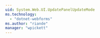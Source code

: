 ```yaml
---
uid: System.Web.UI.UpdatePanelUpdateMode
ms.technology: 
  - "dotnet-webforms"
ms.author: "riande"
manager: "wpickett"
---
```

